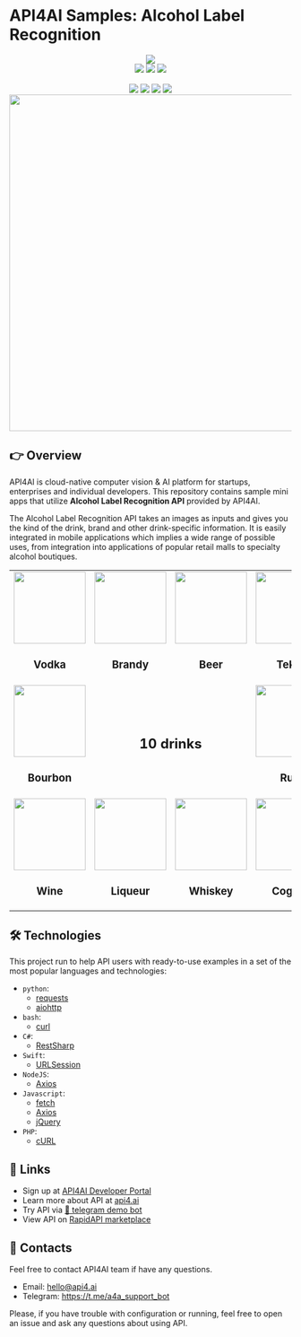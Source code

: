 # API4AI Samples: Alcohol Label Recognition

<div align="center">
<a target="_blank" href="https://api4.ai?utm_source=alco_rec_example_repo&utm_medium=readme&utm_campaign=examples"><img src="https://storage.googleapis.com/api4ai-static/logo/a4a-logo-horizontal-gradient-rectangular-bg-round-glow-small-550.png"/></a>
</div>


<div align="center">
<a target="_blank" href="https://rapidapi.com/api4ai-api4ai-default/api/alcohol-label-recognition/details"><img src="https://img.shields.io/badge/View%20on%20RapidAPI-gray?logo=octopusdeploy&style=for-the-badge"/></a>
<a target="_blank" href="https://api4.ai/apis/alco-rec?utm_source=alco_rec_example_repo&utm_medium=readme&utm_campaign=examples"><img src="https://img.shields.io/badge/api4.ai%20platform-fee33c?style=for-the-badge&logo=icloud&logoColor=black"/></a>
<a target="_blank" href="https://t.me/a4a_alco_rec_bot"><img src="https://img.shields.io/badge/-Telegram%20demo-ddd?logo=telegram&style=for-the-badge"/></a>
<br><br>
<a target="_blank" href="https://www.instagram.com/api4ai"><img src="https://img.shields.io/badge/instagram--blue?style=social&logo=instagram"/></a>
<a target="_blank" href="https://www.facebook.com/api4ai.solutions/"><img src="https://img.shields.io/badge/facebook--blue?style=social&logo=facebook"/></a>
<a target="_blank" href="https://twitter.com/Api4Ai"><img src="https://img.shields.io/badge/twitter--blue?style=social&logo=twitter"/></a>
<a target="_blank" href="https://www.linkedin.com/company/api4ai"><img src="https://img.shields.io/badge/linkedin--blue?style=social&logo=linkedin"/></a>
</div>


<div align="center">
<img width="600" src="https://storage.googleapis.com/api4ai-static/visuals/alco_rec_1.jpg"/>
</div>


## 👉 Overview

API4AI is cloud-native computer vision & AI platform for startups, enterprises and individual developers. This repository contains sample mini apps that utilize **Alcohol Label Recognition API** provided by API4AI.

The Alcohol Label Recognition API takes an images as inputs and gives you the kind of the drink, brand and other drink-specific information. It is easily integrated in mobile applications which implies a wide range of possible uses, from integration into applications of popular retail malls to specialty alcohol boutiques.

<table>
  <tr>
    <td align="center">
      <img width="128" height="128" src="https://storage.googleapis.com/api4ai-static/rapidapi/alco-rec/vodka.png">
      <h3>Vodka</h3>
    </td>
    <td align="center">
      <img width="128" height="128" src="https://storage.googleapis.com/api4ai-static/rapidapi/alco-rec/brandy.png">
      <h3>Brandy</h3>
    </td>
    <td align="center">
      <img width="128" height="128" src="https://storage.googleapis.com/api4ai-static/rapidapi/alco-rec/beer.png">
      <h3>Beer</h3>
    </td>
    <td align="center">
      <img width="128" height="128" src="https://storage.googleapis.com/api4ai-static/rapidapi/alco-rec/tekila.png">
      <h3>Tekila</h3>
    </td>
  </tr>
  <tr>
    <td align="center">
      <img width="128" height="128" src="https://storage.googleapis.com/api4ai-static/rapidapi/alco-rec/bourbon.png">
      <h3>Bourbon</h3>
    <td align="center" colspan="2">
        <h2>10 drinks</h2>
    </td>
    <td align="center">
      <img width="128" height="128" src="https://storage.googleapis.com/api4ai-static/rapidapi/alco-rec/rum.png">
      <h3>Rum</h3>
    </td>
  </tr>
  <tr>
    <td align="center">
      <img width="128" height="128" src="https://storage.googleapis.com/api4ai-static/rapidapi/alco-rec/wine.png">
      <h3>Wine</h3>
    </td>
    <td align="center">
      <img width="128" height="128" src="https://storage.googleapis.com/api4ai-static/rapidapi/alco-rec/liqueur.png">
      <h3>Liqueur</h3>
    </td>
    <td align="center">
      <img width="128" height="128" src="https://storage.googleapis.com/api4ai-static/rapidapi/alco-rec/whiskey.png">
      <h3>Whiskey</h3>
    </td>
    <td align="center">
      <img width="128" height="128" src="https://storage.googleapis.com/api4ai-static/rapidapi/alco-rec/cognac.png">
      <h3>Cognac</h3>
    </td>
  </tr>
</table>


## 🛠 Technologies

This project run to help API users with ready-to-use examples in a set of the most popular languages and technologies:

* `python`:
  * [requests](./python/requests)
  * [aiohttp](./python/aiohttp)
* `bash`:
  * [curl](./bash/curl)
* `C#`:
  * [RestSharp](./csharp/restsharp)
* `Swift`:
  * [URLSession](./swift/urlsession)
* `NodeJS`:
  * [Axios](./nodejs/axios)
* `Javascript`:
  * [fetch](./js/fetch)
  * [Axios](./js/axios)
  * [jQuery](./js/jquery)
* `PHP`:
  * [cURL](./php/curl)


## 🔗 Links

* Sign up at [API4AI Developer Portal](https://portal.api4.ai)
* Learn more about API at [api4.ai](https://api4.ai/docs/alco-rec?utm_source=alco_rec_example_repo&utm_medium=readme&utm_campaign=examples)
* Try API via [🤖 telegram demo bot](https://t.me/a4a_alco_rec_bot)
* View API on [RapidAPI marketplace](https://rapidapi.com/api4ai-api4ai-default/api/alcohol-label-recognition/details)


## 📩 Contacts

Feel free to contact API4AI team if have any questions.

* Email: hello@api4.ai
* Telegram: https://t.me/a4a_support_bot

Please, if you have trouble with configuration or running, feel free to open an issue and ask any questions about using API.
